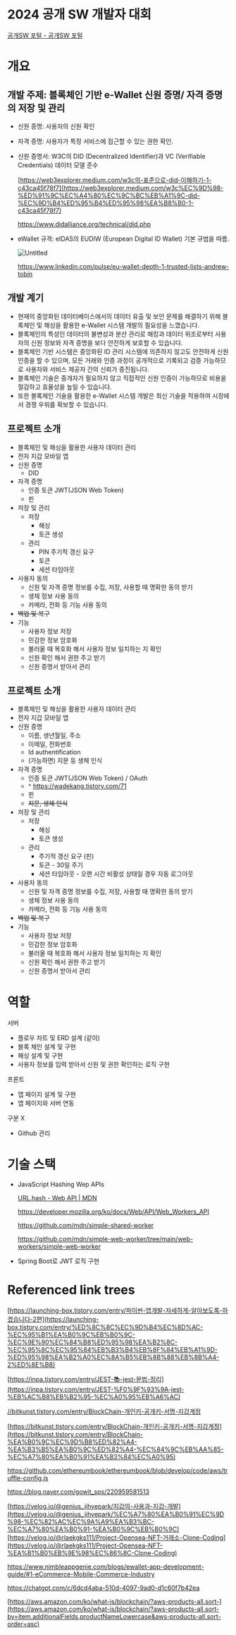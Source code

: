 # 2024 공개 SW 개발자 대회

[공개SW 포털 - 공개SW 포털](https://www.oss.kr/dev_competition)

# 개요

## 개발 주제: 블록체인 기반 e-Wallet 신원 증명/ 자격 증명의 저장 및 관리

- 신원 증명: 사용자의 신원 확인
- 자격 증명: 사용자가 특정 서비스에 접근할 수 있는 권한 확인.
- 신원 증명서: W3C의 DID (Decentralized Identifier)과 VC (Verifiable Credentials) 데이터 모델 준수
    
    [https://web3explorer.medium.com/w3c의-표준으로-did-이해하기-1-c43ca45f78f7](https://web3explorer.medium.com/w3c%EC%9D%98-%ED%91%9C%EC%A4%80%EC%9C%BC%EB%A1%9C-did-%EC%9D%B4%ED%95%B4%ED%95%98%EA%B8%B0-1-c43ca45f78f7)
    
    https://www.didalliance.org/technical/did.php
    
- eWallet 규격: eIDAS의 EUDIW (European Digital ID Wallet) 기본 규범을 따름.
    
    ![Untitled](https://prod-files-secure.s3.us-west-2.amazonaws.com/402a5ef6-dd8b-47c6-b894-bae9266b4d98/90d5bbd2-4b06-4ae9-8f84-cf2025f583df/Untitled.png)
    
    https://www.linkedin.com/pulse/eu-wallet-depth-1-trusted-lists-andrew-tobin
    

## 개발 계기

- 현재의 중앙화된 데이터베이스에서의 데이터 유출 및 보안 문제를 해결하기 위해 블록체인 및 해싱을 활용한 e-Wallet 시스템 개발의 필요성을 느꼈습니다.
- 블록체인의 특성인 데이터의 불변성과 분산 관리로 해킹과 데이터 위조로부터 사용자의 신원 정보와 자격 증명을 보다 안전하게 보호할 수 있습니다.
- 블록체인 기반 시스템은 중앙화된 ID 관리 시스템에 의존하지 않고도 안전하게 신원 인증을 할 수 있으며, 모든 거래와 인증 과정이 공개적으로 기록되고 검증 가능하므로 사용자와 서비스 제공자 간의 신뢰가 증진됩니다.
- 블록체인 기술은 중개자가 필요하지 않고 직접적인 신원 인증이 가능하므로 비용을 절감하고 효율성을 높일 수 있습니다.
- 또한 블록체인 기술을 활용한 e-Wallet 시스템 개발은 최신 기술을 적용하여 시장에서 경쟁 우위를 확보할 수 있습니다.

## 프로젝트 소개

- 블록체인 및 해싱을 활용한 사용자 데이터 관리
- 전자 지갑 모바일 앱
- 신원 증명
    - DID
- 자격 증명
    - 인증 토큰 JWT(JSON Web Token)
    - 핀
- 저장 및 관리
    - 저장
        - 해싱
        - 토큰 생성
    - 관리
        - PIN 주기적 갱신 요구
        - 토큰
        - 세션 타임아웃
- 사용자 동의
    - 신원 및 자격 증명 정보를 수집, 저장, 사용할 때 명확한 동의 받기
    - 생체 정보 사용 동의
    - 카메라, 전화 등 기능 사용 동의
- ~~백업 및 복구~~
- 기능
    - 사용자 정보 저장
    - 민감한 정보 암호화
    - 불러올 때 복호화 해서 사용자 정보 일치하는 지 확인
    - 신원 확인 해서 권한 주고 받기
    - 신원 증명서 받아서 관리

## 프로젝트 소개

- 블록체인 및 해싱을 활용한 사용자 데이터 관리
- 전자 지갑 모바일 앱
- 신원 증명
    - 이름, 생년월일, 주소
    - 이메일, 전화번호
    - Id authentification
    - (가능하면) 지문 등 생체 인식
- 자격 증명
    - 인증 토큰 JWT(JSON Web Token) / OAuth
    - ^ https://wadekang.tistory.com/71
    - 핀
    - ~~지문, 생체 인식~~
- 저장 및 관리
    - 저장
        - 해싱
        - 토큰 생성
    - 관리
        - 주기적 갱신 요구 (핀)
        - 토큰 - 30일 주기
        - 세션 타임아웃 - 오랜 시간 비활성 상태일 경우 자동 로그아웃
- 사용자 동의
    - 신원 및 자격 증명 정보를 수집, 저장, 사용할 때 명확한 동의 받기
    - 생체 정보 사용 동의
    - 카메라, 전화 등 기능 사용 동의
- ~~백업 및 복구~~
- 기능
    - 사용자 정보 저장
    - 민감한 정보 암호화
    - 불러올 때 복호화 해서 사용자 정보 일치하는 지 확인
    - 신원 확인 해서 권한 주고 받기
    - 신원 증명서 받아서 관리

# 역할

서버

- 플로우 차트 및 ERD 설계 (같이)
- 블록 체인 설계 및 구현
- 해싱 설계 및 구현
- 사용자 정보를 입력 받아서 신원 및 권한 확인하는 로직 구현

프론트

- 앱 페이지 설계 및 구현
- 앱 페이지와 서버 연동

구분 X

- Github 관리

# 기술 스택

- JavaScript Hashing Wep APIs
    
    [URL.hash - Web API | MDN](https://developer.mozilla.org/ko/docs/Web/API/URL/hash)
    
    https://developer.mozilla.org/ko/docs/Web/API/Web_Workers_API
    
    https://github.com/mdn/simple-shared-worker
    
    https://github.com/mdn/simple-web-worker/tree/main/web-workers/simple-web-worker
    
- Spring Boot로 JWT 로직 구현

# Referenced link trees

[https://launching-box.tistory.com/entry/파이썬-앱개발-자세하게-알아보도록-하겠습니다-2편](https://launching-box.tistory.com/entry/%ED%8C%8C%EC%9D%B4%EC%8D%AC-%EC%95%B1%EA%B0%9C%EB%B0%9C-%EC%9E%90%EC%84%B8%ED%95%98%EA%B2%8C-%EC%95%8C%EC%95%84%EB%B3%B4%EB%8F%84%EB%A1%9D-%ED%95%98%EA%B2%A0%EC%8A%B5%EB%8B%88%EB%8B%A4-2%ED%8E%B8)

[https://inpa.tistory.com/entry/JEST-📚-jest-문법-정리](https://inpa.tistory.com/entry/JEST-%F0%9F%93%9A-jest-%EB%AC%B8%EB%B2%95-%EC%A0%95%EB%A6%AC)

[//bitkunst.tistory.com/entry/BlockChain-개인키-공개키-서명-지갑계정](https://bitkunst.tistory.com/entry/BlockChain-%EA%B0%9C%EC%9D%B8%ED%82%A4-%EA%B3%B5%EA%B0%9C%ED%82%A4-%EC%84%9C%EB%AA%85-%EC%A7%80%EA%B0%91%EA%B3%84%EC%A0%95)

[https://bitkunst.tistory.com/entry/BlockChain-개인키-공개키-서명-지갑계정](https://bitkunst.tistory.com/entry/BlockChain-%EA%B0%9C%EC%9D%B8%ED%82%A4-%EA%B3%B5%EA%B0%9C%ED%82%A4-%EC%84%9C%EB%AA%85-%EC%A7%80%EA%B0%91%EA%B3%84%EC%A0%95)

https://github.com/ethereumbook/ethereumbook/blob/develop/code/aws/truffle-config.js

https://blog.naver.com/gowit_sps/220959581513

[https://velog.io/@genius_jihyepark/지갑의-사용과-지갑-개발](https://velog.io/@genius_jihyepark/%EC%A7%80%EA%B0%91%EC%9D%98-%EC%82%AC%EC%9A%A9%EA%B3%BC-%EC%A7%80%EA%B0%91-%EA%B0%9C%EB%B0%9C)[https://velog.io/@rlaekgks111/Project-Opensea-NFT-거래소-Clone-Coding](https://velog.io/@rlaekgks111/Project-Opensea-NFT-%EA%B1%B0%EB%9E%98%EC%86%8C-Clone-Coding)

https://www.nimbleappgenie.com/blogs/ewallet-app-development-guide/#1-eCommerce-Mobile-Commerce-Industry

https://chatgpt.com/c/6dcd4aba-510d-4097-9ad0-d1c60f7b42ea

[https://aws.amazon.com/ko/what-is/blockchain/?aws-products-all.sort-](https://aws.amazon.com/ko/what-is/blockchain/?aws-products-all.sort-by=item.additionalFields.productNameLowercase&aws-products-all.sort-order=asc)
